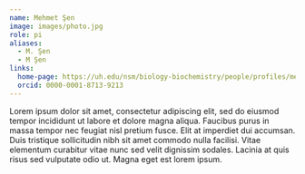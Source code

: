 ```yaml
---
name: Mehmet Şen
image: images/photo.jpg
role: pi
aliases:
  - M. Şen
  - M Şen
links:
  home-page: https://uh.edu/nsm/biology-biochemistry/people/profiles/mehmet-sen/
  orcid: 0000-0001-8713-9213
---
```


Lorem ipsum dolor sit amet, consectetur adipiscing elit, sed do eiusmod tempor incididunt ut labore et dolore magna aliqua.
Faucibus purus in massa tempor nec feugiat nisl pretium fusce.
Elit at imperdiet dui accumsan.
Duis tristique sollicitudin nibh sit amet commodo nulla facilisi.
Vitae elementum curabitur vitae nunc sed velit dignissim sodales.
Lacinia at quis risus sed vulputate odio ut.
Magna eget est lorem ipsum.
